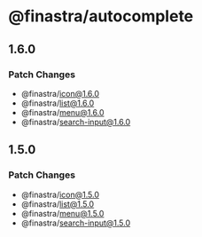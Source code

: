 # @finastra/autocomplete

## 1.6.0

### Patch Changes

- @finastra/icon@1.6.0
- @finastra/list@1.6.0
- @finastra/menu@1.6.0
- @finastra/search-input@1.6.0

## 1.5.0

### Patch Changes

- @finastra/icon@1.5.0
- @finastra/list@1.5.0
- @finastra/menu@1.5.0
- @finastra/search-input@1.5.0
